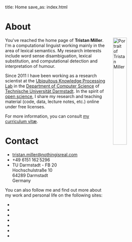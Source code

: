 title: Home
save_as: index.html

<div class="row">

<div class="col-md-6">

<h1>About</h1>

<img src="images/miller_20110420-square.jpg"
     class="img-circle"
     title="Portrait of Tristan Miller"
     style="width: 30%; margin-left: 20px; margin-top: 0px; margin-bottom: 5px; float: right;">

<p>
You've reached the home page of <strong>Tristan Miller</strong>.  I'm a computational linguist working mainly in the area of lexical semantics.
My research interests include word sense disambiguation, lexical substitution, and computational detection and interpretation of humour.</p>

<p>Since 2011 I have been working as a research scientist at the <a href="https://www.ukp.tu-darmstadt.de/" title="Ubiquitous Knowledge Processing Lab">Ubiquitous Knowledge Processing Lab</a> in the <a href="https://www.informatik.tu-darmstadt.de/" title="Department of Computer Science, Technische Universität Darmstadt">Department of Computer Science</a> of <a lang="de" title="Technische Universität Darmstadt" href="https://www.tu-darmstadt.de/">Technische Universität Darmstadt</a>.  In the spirit of
<a title="open science" href="https://en.wikipedia.org/wiki/Open_science">open science</a>,
I share my research and
teaching material
(code, data, lecture notes, etc.)
online under free licenses.</p>

<p>For more information, you can consult <a title="curriculum vitæ for Tristan Miller" href="http://www.nothingisreal.com/miller_cv.pdf">my curriculum vitæ</a>.</p>

</div>

<div class="col-md-6">

<h1>Contact</h1>

<ul class="fa-ul">
<li><i class="fa-li fa fa-envelope"></i> <a title="Tristan Miller" href="mailto:tristan.miller@nothingisreal.com">tristan.miller@nothingisreal.com</a></li>
<li><i class="fa-li fa fa-phone"></i> +49&nbsp;6151&nbsp;162&thinsp;5296</li>
<!-- <li><i class="fa-li fa fa-fax"></i> +49&nbsp;6151&nbsp;162&thinsp;5295</li> -->
<li><i class="fa-li fa fa-university"></i>
    TU Darmstadt - FB 20<br />Hochschulstraße 10<br />64289 Darmstadt<br />Germany</li>
</ul>

<p>You can also follow me and find out more about my work and personal life on the following sites:</p>

<div class="row">
<div class="col-md-2"></div>
<div class="col-md-8">

<ul class="social">

<li>
<a href="https://github.com/logological">
<i class="fa fa-github-square fa-3x" title="GitHub"></i>
</a>
</li>

<li>
<a href="http://orcid.org/0000-0002-0749-1100">
<i class="ai ai-orcid-square fa-3x" title="ORCID"></i>
</a>
</li>

<li>
<a href="https://scholar.google.co.uk/citations?user=XAfWDQUAAAAJ">
<i class="ai ai-google-scholar-square fa-3x" title="Google Scholar"></i>
</a>
</li>

<li>
<a href="https://tu-darmstadt.academia.edu/TristanMiller">
<i class="ai ai-academia-square fa-3x" title="Academia.edu"></i>
</a>
</li>

<li>
<a href="https://impactstory.org/u/0000-0002-0749-1100">
<i class="ai ai-impactstory-square fa-3x" title="ImpactStory"></i>
</a>
</li>

<li>
<a href="https://www.linkedin.com/in/tristan-miller-032b327">
<i class="fa fa-linkedin-square fa-3x" title="LinkedIn"></i>
</a>
</li>

<li>
<a href="https://twitter.com/Logological">
<i class="fa fa-twitter-square fa-3x" title="Twitter"></i>
</a>
</li>

</ul>

</div>
<div class="col-md-2"></div>
</div>

<!--
<p>
My <a href="http://orcid.org">ORCID</a> number is
<a href="http://orcid.org/0000-0002-0749-1100">0000-0002-0749-1100</a>.
</p>
-->

</div>
</div><!-- row -->
